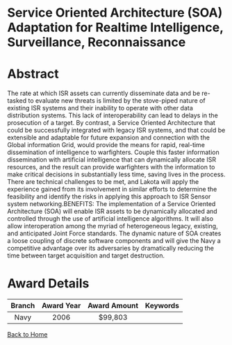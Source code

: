 
Service Oriented Architecture (SOA) Adaptation for Realtime Intelligence, Surveillance, Reconnaissance
======================================================================================================

# Abstract


The rate at which ISR assets can currently disseminate data and be re-tasked to evaluate new threats is limited by the stove-piped nature of existing ISR systems and their inability to operate with other data distribution systems. This lack of interoperability can lead to delays in the prosecution of a target. By contrast, a Service Oriented Architecture that could be successfully integrated with legacy ISR systems, and that could be extensible and adaptable for future expansion and connection with the Global information Grid, would provide the means for rapid, real-time dissemination of intelligence to warfighters. Couple this faster information dissemination with artificial intelligence that can dynamically allocate ISR resources, and the result can  provide warfighters with the information to make critical decisions in substantially less time, saving lives in the process. There are technical challenges to be met, and Lakota will apply the experience gained from its involvement in similar efforts to determine the feasibility and identify the risks in applying this approach to ISR Sensor system networking.BENEFITS: The implementation of a Service Oriented Architecture (SOA) will enable ISR assets to be dynamically allocated and controlled through the use of artificial intelligence algorithms. It will also allow interoperation among the myriad of heterogeneous legacy, existing, and anticipated Joint Force standards. The dynamic nature of SOA creates a loose coupling of discrete software components and will give the Navy a competitive advantage over its adversaries by dramatically reducing the time between target acquisition and target destruction.  

# Award Details

|Branch|Award Year|Award Amount|Keywords|
| :---: | :---: | :---: | :---: |
|Navy|2006|$99,803||
  
  


[Back to Home](https://github.com/chrischow/dod_sbir_awards/DJ/#1870)